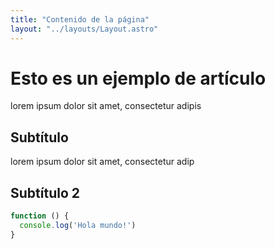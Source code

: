 ```yaml
---
title: "Contenido de la página"
layout: "../layouts/Layout.astro"
---
```


# Esto es un ejemplo de artículo

lorem ipsum dolor sit amet, consectetur adipis

## Subtítulo

lorem ipsum dolor sit amet, consectetur adip

## Subtítulo 2

```javascript
function () {
  console.log('Hola mundo!')
}
```

